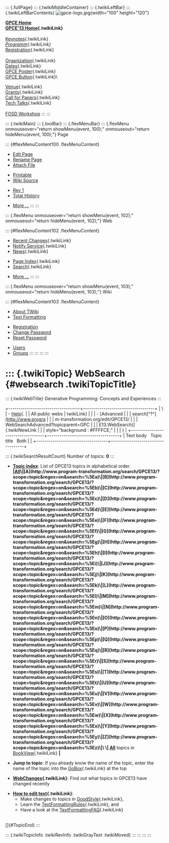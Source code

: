 ::: {.fullPage}
::: {.twikiMiddleContainer}
::: {.twikiLeftBar}
::: {.twikiLeftBarContents}
![gpce-logo.jpg](../pub/GPCE13/WebLeftBar/gpce-logo.jpg){width="100"
height="120"}

**[GPCE Home](http://program-transformation.org/Gpce)**\
**[GPCE\'13 Home](WebHome){.twikiLink}**\
\
[Keynotes](KeynoteSpeakers){.twikiLink}\
*[Programm](ConferenceProgram){.twikiLink}*\
[Registration](GpceRegistration){.twikiLink}\
\
[Organization](ConferenceOrganization){.twikiLink}\
[Dates](ImportantDates){.twikiLink}\
[GPCE Poster](Poster){.twikiLink}\
[GPCE Button](Banner){.twikiLink}\

[Venue](ConferenceVenue){.twikiLink}\
[Grants](Grants){.twikiLink}\
[Call for Papers](CallForPapers){.twikiLink}\
[Tech Talks](CallForTechTalks){.twikiLink}\
\
[FOSD Workshop](http://fosd.net/2013)
:::
:::

::: {.twikiMain}
::: {.toolBar}
::: {.flexMenuBar}
::: {.flexMenu onmouseover="return showMenu(event, 100);" onmouseout="return hideMenu(event, 100);"}
Page

::: {#flexMenuContent100 .flexMenuContent}
-   [Edit
    Page](http://www.program-transformation.org/edit/GPCE13/WebSearch?t=1536827553)
-   [Rename
    Page](http://www.program-transformation.org/rename/GPCE13/WebSearch)
-   [Attach
    File](http://www.program-transformation.org/attach/GPCE13/WebSearch)

<!-- -->

-   [Printable](http://www.program-transformation.org/view/GPCE13/WebSearch?skin=print.pattern)
-   [Wiki
    Source](http://www.program-transformation.org/view/GPCE13/WebSearch?skin=text&raw=on&contenttype=text/plain)

<!-- -->

-   [Rev
    1](http://www.program-transformation.org/view/GPCE13/WebSearch?rev=1.1)
-   [Total
    History](http://www.program-transformation.org/rdiff/GPCE13/WebSearch)

<!-- -->

-   [More
    \...](http://www.program-transformation.org/oops/GPCE13/WebSearch?template=oopsmore&param1=1.1&param2=1.1)
:::
:::

::: {.flexMenu onmouseover="return showMenu(event, 102);" onmouseout="return hideMenu(event, 102);"}
Web

::: {#flexMenuContent102 .flexMenuContent}
-   [Recent Changes](WebChanges){.twikiLink}
-   [Notify Service](WebNotify){.twikiLink}
-   [News](WebNews){.twikiLink}

<!-- -->

-   [Page Index](WebIndex){.twikiLink}
-   [Search](WebSearch){.twikiLink}

<!-- -->

-   [More
    \...](http://www.program-transformation.org/oops/GPCE13/WebSearch?template=oopsmore&param1=1.1&param2=1.1)
:::
:::

::: {.flexMenu onmouseover="return showMenu(event, 103);" onmouseout="return hideMenu(event, 103);"}
Wiki

::: {#flexMenuContent103 .flexMenuContent}
-   [About
    TWiki](http://www.program-transformation.org/view/TWiki/WebHome)
-   [Text
    Formatting](http://www.program-transformation.org/view/TWiki/TextFormattingRules)

<!-- -->

-   [Registration](http://www.program-transformation.org/view/TWiki/TWikiRegistration)
-   [Change
    Password](http://www.program-transformation.org/view/TWiki/ChangePassword)
-   [Reset
    Password](http://www.program-transformation.org/view/TWiki/ResetPassword)

<!-- -->

-   [Users](http://www.program-transformation.org/view/Main/TWikiUsers)
-   [Groups](http://www.program-transformation.org/view/Main/TWikiGroups)
:::
:::
:::
:::

::: {.twikiTopic}
WebSearch {#websearch .twikiTopicTitle}
=========

::: {.twikiWebTitle}
Generative Programming: Concepts and Experiences
:::

+-----------------------------------+-----------------------------------+
| \                                 | -   [Help](../TWiki/SearchHelp){. |
| All public webs                   | twikiLink}                        |
|                                   | -   [Advanced                     |
|                                   |     search[^?^](http://www.progra |
|                                   | m-transformation.org/edit/GPCE13/ |
|                                   | WebSearchAdvanced?topicparent=GPC |
|                                   | E13.WebSearch)]{.twikiNewLink     |
|                                   |     style="background : #FFFFCE;" |
|                                   | }                                 |
+-----------------------------------+-----------------------------------+
| Text body   Topic title   Both    |                                   |
+-----------------------------------+-----------------------------------+

::: {.twikiSearchResultCount}
Number of topics: **0**
:::

-   **[Topic
    index](http://www.program-transformation.org/search/GPCE13/?scope=topic&regex=on&search=\.*)**:
    List of GPCE13 topics in alphabetical order.\
    **\|[All](http://www.program-transformation.org/search/GPCE13/?scope=topic&regex=on&search=\.*)\|[A](http://www.program-transformation.org/search/GPCE13/?scope=topic&regex=on&search=%5Ea)\|[B](http://www.program-transformation.org/search/GPCE13/?scope=topic&regex=on&search=%5Eb)\|[C](http://www.program-transformation.org/search/GPCE13/?scope=topic&regex=on&search=%5Ec)\|[D](http://www.program-transformation.org/search/GPCE13/?scope=topic&regex=on&search=%5Ed)\|[E](http://www.program-transformation.org/search/GPCE13/?scope=topic&regex=on&search=%5Ee)\|[F](http://www.program-transformation.org/search/GPCE13/?scope=topic&regex=on&search=%5Ef)\|[G](http://www.program-transformation.org/search/GPCE13/?scope=topic&regex=on&search=%5Eg)\|[H](http://www.program-transformation.org/search/GPCE13/?scope=topic&regex=on&search=%5Eh)\|[I](http://www.program-transformation.org/search/GPCE13/?scope=topic&regex=on&search=%5Ei)\|[J](http://www.program-transformation.org/search/GPCE13/?scope=topic&regex=on&search=%5Ej)\|[K](http://www.program-transformation.org/search/GPCE13/?scope=topic&regex=on&search=%5Ek)\|[L](http://www.program-transformation.org/search/GPCE13/?scope=topic&regex=on&search=%5El)\|[M](http://www.program-transformation.org/search/GPCE13/?scope=topic&regex=on&search=%5Em)\|[N](http://www.program-transformation.org/search/GPCE13/?scope=topic&regex=on&search=%5En)\|[O](http://www.program-transformation.org/search/GPCE13/?scope=topic&regex=on&search=%5Eo)\|[P](http://www.program-transformation.org/search/GPCE13/?scope=topic&regex=on&search=%5Ep)\|[Q](http://www.program-transformation.org/search/GPCE13/?scope=topic&regex=on&search=%5Eq)\|[R](http://www.program-transformation.org/search/GPCE13/?scope=topic&regex=on&search=%5Er)\|[S](http://www.program-transformation.org/search/GPCE13/?scope=topic&regex=on&search=%5Es)\|[T](http://www.program-transformation.org/search/GPCE13/?scope=topic&regex=on&search=%5Et)\|[U](http://www.program-transformation.org/search/GPCE13/?scope=topic&regex=on&search=%5Eu)\|[V](http://www.program-transformation.org/search/GPCE13/?scope=topic&regex=on&search=%5Ev)\|[W](http://www.program-transformation.org/search/GPCE13/?scope=topic&regex=on&search=%5Ew)\|[X](http://www.program-transformation.org/search/GPCE13/?scope=topic&regex=on&search=%5Ex)\|[Y](http://www.program-transformation.org/search/GPCE13/?scope=topic&regex=on&search=%5Ey)\|[Z](http://www.program-transformation.org/search/GPCE13/?scope=topic&regex=on&search=%5Ez)\|\
    \|
    [All](http://www.program-transformation.org/search/GPCE13/?scope=topic&regex=on&bookview=on&search=\.*)**
    topics in [BookView](../TWiki/BookView){.twikiLink} **\|**

<!-- -->

-   **Jump to topic**: If you already know the name of the topic, enter
    the name of the topic into the [GoBox](../TWiki/GoBox){.twikiLink}
    at the top

<!-- -->

-   **[WebChanges](../TWiki/WebChanges){.twikiLink}**: Find out what
    topics in GPCE13 have changed recently

<!-- -->

-   **[How to edit text](../TWiki/GoodStyle){.twikiLink}**:
    -   Make changes to topics in
        [GoodStyle](../TWiki/GoodStyle){.twikiLink},
    -   Learn the
        [TextFormattingRules](../TWiki/TextFormattingRules){.twikiLink},
        and
    -   Have a look at the
        [TextFormattingFAQ](../TWiki/TextFormattingFAQ){.twikiLink}

\
[]{#TopicEnd}
:::

::: {.twikiTopicInfo .twikiRevInfo .twikiGrayText .twikiMoved}
:::
:::
:::
:::
